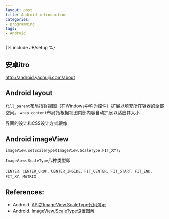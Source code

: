 ```yaml
---
layout: post
title: Android introduction
categories:
- programming
tags:
- Android
---
```

{% include JB/setup %}

## 安卓itro
<http://android.yaohuiji.com/about>


## Android layout
`fill_parent`布局指将视图（在Windows中称为控件）扩展以填充所在容器的全部空间。 
`wrap_content`布局指根据视图内部内容自动扩展以适应其大小

界面的设计和CSS设计方式很像

## Android imageView

    imageView.setScaleType(ImageView.ScaleType.FIT_XY);

`ImageView.ScaleType`八种类型即

    CENTER，CENTER_CROP，CENTER_INSIDE，FIT_CENTER，FIT_START，FIT_END，FIT_XY，MATRIX

## References:
+ Android. [API之ImageView.ScaleType代码演示](http://blog.sina.com.cn/s/blog_407abb0d0100mao1.html)
+ Android. [ImageView.ScaleType设置图解](http://blog.csdn.net/larryl2003/article/details/6919513)